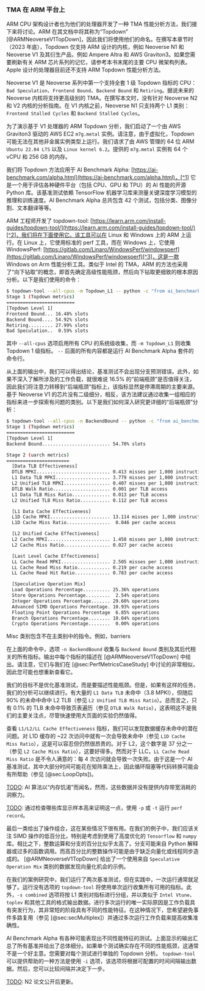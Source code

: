 ### TMA 在 ARM 平台上

ARM CPU 架构设计者也为他们的处理器开发了一种 TMA 性能分析方法，我们接下来将讨论。ARM 在其文档中将其称为“Topdown” [@ARMNeoverseV1TopDown]，因此我们将使用他们的命名。在撰写本章节时（2023 年底），Topdown 仅支持 ARM 设计的内核，例如 Neoverse N1 和 Neoverse V1 及其衍生产品，例如 Ampere Altra 和 AWS Graviton3。如果您需要刷新有关 ARM 芯片系列的记忆，请参考本书末尾的主要 CPU 微架构列表。Apple 设计的处理器目前还不支持 ARM Topdown 性能分析方法。

Neoverse V1 是 Neoverse 系列中第一个支持全套 1 级 Topdown 指标的 CPU：`Bad Speculation`、`Frontend Bound`、`Backend Bound` 和 `Retiring`。据说未来的 Neoverse 内核将支持更高级别的 TMA。在撰写本文时，没有针对 Neoverse N2 和 V2 内核的分析指南。在 V1 内核之前，Neoverse N1 只支持两个 L1 类别：`Frontend Stalled Cycles` 和 `Backend Stalled Cycles`。

为了演示基于 V1 处理器的 ARM Topdown 分析，我们启动了一个由 AWS Graviton3 驱动的 AWS EC2 `m7g.metal` 实例。请注意，由于虚拟化，Topdown 可能无法在其他非金属实例类型上运行。我们请求了由 AWS 管理的 64 位 ARM `Ubuntu 22.04 LTS` 以及 `Linux kernel 6.2`。提供的 `m7g.metal` 实例有 64 个 vCPU 和 256 GB 的内存。

我们将 Topdown 方法应用于 AI Benchmark Alpha: [https://ai-benchmark.com/alpha.html](https://ai-benchmark.com/alpha.html)，[^1] 它是一个用于评估各种硬件平台（包括 CPU、GPU 和 TPU）的 AI 性能的开源 Python 库。该基准测试依赖 TensorFlow 机器学习库来测量关键深度学习模型的推理和训练速度。AI Benchmark Alpha 总共包含 42 个测试，包括分类、图像分割、文本翻译等等。

ARM 工程师开发了 topdown-tool: [https://learn.arm.com/install-guides/topdown-tool/](https://learn.arm.com/install-guides/topdown-tool/)[^2]，我们将在下面使用它。该工具可以在 Linux 和 Windows 上的 ARM 上运行。在 Linux 上，它使用标准的 perf 工具，而在 Windows 上，它使用 WindowsPerf: [https://gitlab.com/Linaro/WindowsPerf/windowsperf](https://gitlab.com/Linaro/WindowsPerf/windowsperf)[^3]，这是一款 Windows on Arm 性能分析工具。类似于 Intel 的 TMA，ARM 的方法也采用了“向下钻取”的概念，即首先确定高级性能瓶颈，然后向下钻取更细致的根本原因分析。以下是我们使用的命令：

```bash
$ topdown-tool --all-cpus -m Topdown_L1 -- python -c "from ai_benchmark import AIBenchmark; results = AIBenchmark(use_CPU=True).run()"
Stage 1 (Topdown metrics)
=========================
[Topdown Level 1]
Frontend Bound... 16.48% slots
Backend Bound.... 54.92% slots
Retiring......... 27.99% slots
Bad Speculation..  0.59% slots
```

其中 `--all-cpus` 选项启用所有 CPU 的系统级收集，而 `-m Topdown_L1` 则收集 Topdown 1 级指标。 `--` 后面的所有内容都是运行 AI Benchmark Alpha 套件的命令行。

从上面的输出中，我们可以得出结论，基准测试不会出现分支预测错误。此外，如果不深入了解所涉及的工作负载，就很难说 16.5% 的“前端瓶颈”是否值得关注，因此我们将注意力转移到“后端瓶颈”指标上，该指标显然是停滞周期的主要来源。基于 Neoverse V1 的芯片没有二级细分，相反，该方法建议通过收集一组相应的指标来进一步探索有问题的类别。以下是我们如何深入研究更详细的“后端瓶颈”分析：

```bash
$ topdown-tool --all-cpus -n BackendBound -- python -c "from ai_benchmark import AIBenchmark; results = AIBenchmark(use_CPU=True).run()"
Stage 1 (Topdown metrics)
=========================
[Topdown Level 1]
Backend Bound......................... 54.70% slots

Stage 2 (uarch metrics)
=======================
  [Data TLB Effectiveness]
  DTLB MPKI........................... 0.413 misses per 1,000 instructions
  L1 Data TLB MPKI.................... 3.779 misses per 1,000 instructions
  L2 Unified TLB MPKI................. 0.407 misses per 1,000 instructions
  DTLB Walk Ratio..................... 0.001 per TLB access
  L1 Data TLB Miss Ratio.............. 0.013 per TLB access
  L2 Unified TLB Miss Ratio........... 0.112 per TLB access

  [L1 Data Cache Effectiveness]
  L1D Cache MPKI...................... 13.114 misses per 1,000 instructions
  L1D Cache Miss Ratio................  0.046 per cache access

  [L2 Unified Cache Effectiveness]
  L2 Cache MPKI....................... 1.458 misses per 1,000 instructions
  L2 Cache Miss Ratio................. 0.027 per cache access

  [Last Level Cache Effectiveness]
  LL Cache Read MPKI.................. 2.505 misses per 1,000 instructions
  LL Cache Read Miss Ratio............ 0.219 per cache access
  LL Cache Read Hit Ratio............. 0.783 per cache access

  [Speculative Operation Mix]
  Load Operations Percentage.......... 25.36% operations
  Store Operations Percentage.........  2.54% operations
  Integer Operations Percentage....... 29.60% operations
  Advanced SIMD Operations Percentage. 10.93% operations
  Floating Point Operations Percentage  6.85% operations
  Branch Operations Percentage........ 10.04% operations
  Crypto Operations Percentage........  0.00% operations
```

[TODO]: 为什么操作组合加起来不等于100%？

Misc 类别包含不在主类别中的指令。例如，barriers

在上面的命令中，选项 `-n BackendBound` 收集与 `Backend Bound` 类别及其后代相关的所有指标。输出中每个指标的描述在 [@ARMNeoverseV1TopDown] 中给出。请注意，它们与我们在 [@sec:PerfMetricsCaseStudy] 中讨论的非常相似，因此您可能也想重新查看它。

我们的目标不是优化基准测试，而是要描述性能瓶颈。但是，如果有这样的任务，我们的分析可以继续进行。有大量的 `L1 Data TLB` 未命中（3.8 MPKI），但随后 90% 的未命中命中 L2 TLB（参见 `L2 Unified TLB Miss Ratio`）。总而言之，只有 0.1% 的 TLB 未命中导致页表遍历（参见 `DTLB Walk Ratio`），这表明这不是我们的主要关注点，尽管快速使用大页面的实验仍然值得。

查看 `L1/L2/LL Cache Effectiveness` 指标，我们可以发现数据缓存未命中的潜在问题。对 L1D 缓存的 ~22 次访问中就有一次会导致未命中（参见 `L1D Cache Miss Ratio`），这是可以容忍但仍然很昂贵的。对于 L2，这个数字是 37 分之一（参见 `L2 Cache Miss Ratio`），这要好得多。然而对于 LLC，`LL Cache Read Miss Ratio` 是不令人满意的：每 4 次访问就会导致一次失败。由于这是一个 AI 基准测试，其中大部分时间可能花在矩阵乘法上，因此循环阻塞等代码转换可能会有所帮助（参见 [@sec:LoopOpts])。

[TODO]: AI 算法以“内存饥渴”而闻名，然而，这些数据并没有提供内存带宽消耗的洞察力。

[TODO]: 通过检查哪些库显示样本高来证明这一点，使用 `-p` 或 `-t` 运行 `perf record`。

最后一类给出了操作组合，这在某些情况下很有用。在我们的例子中，我们应该关注 SIMD 操作的低百分比，特别是考虑到使用了高度优化的 `Tensorflow` 和 `numpy` 库。相比之下，整数运算和分支的百分比似乎太高了。分支可能来自 Python 解释器或过多的函数调用。而高百分比的整数操作可能是由于缺乏向量化或线程同步造成的。 [@ARMNeoverseV1TopDown] 给出了一个使用来自 `Speculative Operation Mix` 类别的数据发现向量化机会的示例。

在我们的案例研究中，我们运行了两次基准测试，但在实践中，一次运行通常就足够了。运行没有选项的 `topdown-tool` 将使用单次运行收集所有可用的指标。此外，`-s combined` 选项将按 L1 类别对指标进行分组，并以类似于 `Intel Vtune`、`toplev` 和其他工具的格式输出数据。进行多次运行的唯一实际原因是工作负载具有突发行为，其非常短的阶段具有不同的性能特征。在这种情况下，您希望避免事件多路复用（参见 [@sec:secMultiplex]）并通过多次运行工作负载来提高收集准确性。

AI Benchmark Alpha 有各种可能表现出不同性能特征的测试。上面显示的输出汇总了所有基准并给出了总体细分。如果单个测试确实存在不同的性能瓶颈，这通常不是一个好主意。您需要对每个测试进行单独的 Topdown 分析。 `topdown-tool` 可以提供帮助的一种方法是使用 `-i` 选项，该选项将根据可配置的时间间隔输出数据。然后，您可以比较间隔并决定下一步。

[TODO]: N2 论文公开后更新。

[^1]: AI Benchmark Alpha - [https://ai-benchmark.com/alpha.html](https://ai-benchmark.com/alpha.html)
[^2]: ARM `topdown-tool` - [https://learn.arm.com/install-guides/topdown-tool/](https://learn.arm.com/install-guides/topdown-tool/)
[^3]: WindowsPerf - [https://gitlab.com/Linaro/WindowsPerf/windowsperf](https://gitlab.com/Linaro/WindowsPerf/windowsperf)